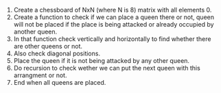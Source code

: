 1.	Create a chessboard of NxN (where N is 8) matrix with all elements 0.
2.	Create a function to check if we can place a queen there or not, queen will not be placed if the place is being attacked or already occupied by another queen.
3.	In that function check vertically and horizontally to find whether there are other queens or not.
4.	Also check diagonal positions.
5.	Place the queen if it is not being attacked by any other queen.
6.	Do recursion to check wether we can put the next queen with this arrangment or not.
7.	End when all queens are placed.

